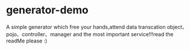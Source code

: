 # generator-demo
A simple generator which free your hands,attend data transcation object、pojo、controller、manager and the most important service!!!read the readMe please :)
